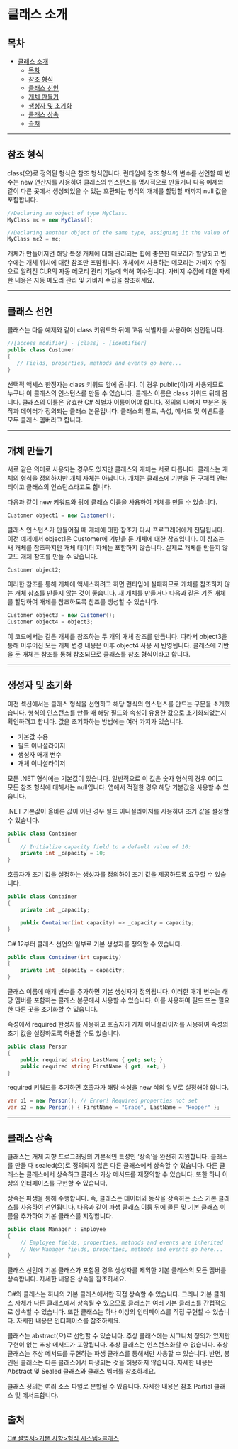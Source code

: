 # 클래스 소개

## 목차
- [클래스 소개](#클래스-소개)
  - [목차](#목차)
  - [참조 형식](#참조-형식)
  - [클래스 선언](#클래스-선언)
  - [개체 만들기](#개체-만들기)
  - [생성자 및 초기화](#생성자-및-초기화)
  - [클래스 상속](#클래스-상속)
  - [출처](#출처)


---
## 참조 형식
class(으)로 정의된 형식은 참조 형식입니다. 런타임에 참조 형식의 변수를 선언할 때 변수는 new 연산자를 사용하여 클래스의 인스턴스를 명시적으로 만들거나 다음 예제와 같이 다른 곳에서 생성되었을 수 있는 호환되는 형식의 개체를 할당할 때까지 null 값을 포함합니다.

```C#
//Declaring an object of type MyClass.
MyClass mc = new MyClass();

//Declaring another object of the same type, assigning it the value of the first object.
MyClass mc2 = mc;
```
개체가 만들어지면 해당 특정 개체에 대해 관리되는 힙에 충분한 메모리가 할당되고 변수에는 개체 위치에 대한 참조만 포함됩니다. 개체에서 사용하는 메모리는 가비지 수집으로 알려진 CLR의 자동 메모리 관리 기능에 의해 회수됩니다. 가비지 수집에 대한 자세한 내용은 자동 메모리 관리 및 가비지 수집을 참조하세요.

---
## 클래스 선언

클래스는 다음 예제와 같이 class 키워드와 뒤에 고유 식별자를 사용하여 선언됩니다.

```C#
//[access modifier] - [class] - [identifier]
public class Customer
{
   // Fields, properties, methods and events go here...
}
```
선택적 액세스 한정자는 class 키워드 앞에 옵니다. 이 경우 public(이)가 사용되므로 누구나 이 클래스의 인스턴스를 만들 수 있습니다. 클래스 이름은 class 키워드 뒤에 옵니다. 클래스의 이름은 유효한 C# 식별자 이름이어야 합니다. 정의의 나머지 부분은 동작과 데이터가 정의되는 클래스 본문입니다. 클래스의 필드, 속성, 메서드 및 이벤트를 모두 클래스 멤버라고 합니다.

---
## 개체 만들기
서로 같은 의미로 사용되는 경우도 있지만 클래스와 개체는 서로 다릅니다. 클래스는 개체의 형식을 정의하지만 개체 자체는 아닙니다. 개체는 클래스에 기반을 둔 구체적 엔터티이고 클래스의 인스턴스라고도 합니다.

다음과 같이 new 키워드와 뒤에 클래스 이름을 사용하여 개체를 만들 수 있습니다.

```C#
Customer object1 = new Customer();
```
클래스 인스턴스가 만들어질 때 개체에 대한 참조가 다시 프로그래머에게 전달됩니다. 이전 예제에서 object1은 Customer에 기반을 둔 개체에 대한 참조입니다. 이 참조는 새 개체를 참조하지만 개체 데이터 자체는 포함하지 않습니다. 실제로 개체를 만들지 않고도 개체 참조를 만들 수 있습니다.

```
Customer object2;
```

이러한 참조를 통해 개체에 액세스하려고 하면 런타임에 실패하므로 개체를 참조하지 않는 개체 참조를 만들지 않는 것이 좋습니다. 새 개체를 만들거나 다음과 같은 기존 개체를 할당하여 개체를 참조하도록 참조를 생성할 수 있습니다.

```C#
Customer object3 = new Customer();
Customer object4 = object3;
```
이 코드에서는 같은 개체를 참조하는 두 개의 개체 참조를 만듭니다. 따라서 object3을 통해 이루어진 모든 개체 변경 내용은 이후 object4 사용 시 반영됩니다. 클래스에 기반을 둔 개체는 참조를 통해 참조되므로 클래스를 참조 형식이라고 합니다.

---
## 생성자 및 초기화

이전 섹션에서는 클래스 형식을 선언하고 해당 형식의 인스턴스를 만드는 구문을 소개했습니다. 형식의 인스턴스를 만들 때 해당 필드와 속성이 유용한 값으로 초기화되었는지 확인하려고 합니다. 값을 초기화하는 방법에는 여러 가지가 있습니다.

 - 기본값 수용
 - 필드 이니셜라이저
 - 생성자 매개 변수
 - 개체 이니셜라이저

모든 .NET 형식에는 기본값이 있습니다. 일반적으로 이 값은 숫자 형식의 경우 0이고 모든 참조 형식에 대해서는 null입니다. 앱에서 적절한 경우 해당 기본값을 사용할 수 있습니다.

.NET 기본값이 올바른 값이 아닌 경우 필드 이니셜라이저를 사용하여 초기 값을 설정할 수 있습니다.

```C#
public class Container
{
    // Initialize capacity field to a default value of 10:
    private int _capacity = 10;
}
```

호출자가 초기 값을 설정하는 생성자를 정의하여 초기 값을 제공하도록 요구할 수 있습니다.

```C#
public class Container
{
    private int _capacity;

    public Container(int capacity) => _capacity = capacity;
}
```

C# 12부터 클래스 선언의 일부로 기본 생성자를 정의할 수 있습니다.

```C#
public class Container(int capacity)
{
    private int _capacity = capacity;
}
```
클래스 이름에 매개 변수를 추가하면 기본 생성자가 정의됩니다. 이러한 매개 변수는 해당 멤버를 포함하는 클래스 본문에서 사용할 수 있습니다. 이를 사용하여 필드 또는 필요한 다른 곳을 초기화할 수 있습니다.

속성에서 required 한정자를 사용하고 호출자가 개체 이니셜라이저를 사용하여 속성의 초기 값을 설정하도록 허용할 수도 있습니다.

```C#
public class Person
{
    public required string LastName { get; set; }
    public required string FirstName { get; set; }
}
```
required 키워드를 추가하면 호출자가 해당 속성을 new 식의 일부로 설정해야 합니다.

```C#
var p1 = new Person(); // Error! Required properties not set
var p2 = new Person() { FirstName = "Grace", LastName = "Hopper" };
```

---
## 클래스 상속

클래스는 개체 지향 프로그래밍의 기본적인 특성인 ‘상속’을 완전히 지원합니다. 클래스를 만들 때 sealed(으)로 정의되지 않은 다른 클래스에서 상속할 수 있습니다. 다른 클래스는 클래스에서 상속하고 클래스 가상 메서드를 재정의할 수 있습니다. 또한 하나 이상의 인터페이스를 구현할 수 있습니다.

상속은 파생을 통해 수행합니다. 즉, 클래스는 데이터와 동작을 상속하는 소스 기본 클래스를 사용하여 선언됩니다. 다음과 같이 파생 클래스 이름 뒤에 콜론 및 기본 클래스 이름을 추가하여 기본 클래스를 지정합니다.

```C#
public class Manager : Employee
{
    // Employee fields, properties, methods and events are inherited
    // New Manager fields, properties, methods and events go here...
}
```

클래스 선언에 기본 클래스가 포함된 경우 생성자를 제외한 기본 클래스의 모든 멤버를 상속합니다. 자세한 내용은 상속을 참조하세요.

C#의 클래스는 하나의 기본 클래스에서만 직접 상속할 수 있습니다. 그러나 기본 클래스 자체가 다른 클래스에서 상속될 수 있으므로 클래스는 여러 기본 클래스를 간접적으로 상속할 수 있습니다. 또한 클래스는 하나 이상의 인터페이스를 직접 구현할 수 있습니다. 자세한 내용은 인터페이스를 참조하세요.

클래스는 abstract(으)로 선언할 수 있습니다. 추상 클래스에는 시그니처 정의가 있지만 구현이 없는 추상 메서드가 포함됩니다. 추상 클래스는 인스턴스화할 수 없습니다. 추상 클래스는 추상 메서드를 구현하는 파생 클래스를 통해서만 사용할 수 있습니다. 반면, 봉인된 클래스는 다른 클래스에서 파생되는 것을 허용하지 않습니다. 자세한 내용은 Abstract 및 Sealed 클래스와 클래스 멤버를 참조하세요.

클래스 정의는 여러 소스 파일로 분할될 수 있습니다. 자세한 내용은 참조 Partial 클래스 및 메서드합니다.

## 출처
[C# 설명서>기본 사항>형식 시스템>클래스](https://learn.microsoft.com/ko-kr/dotnet/csharp/fundamentals/types/classes)
